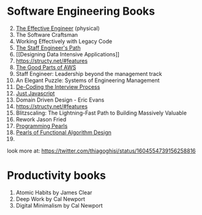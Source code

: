 	
# Software Engineering Books

2. [The Effective Engineer](https://www.amazon.com/Effective-Engineer-Engineering-Disproportionate-Meaningful/dp/0996128107?crid=3482O5ZQCNVFR&keywords=effective+engineer&qid=1682966631&sprefix=effective+engine,aps,296&sr=8-1) (physical)
3. The Software Craftsman
4. Working Effectively with Legacy Code
1. [The Staff Engineer's Path](https://www.oreilly.com/library/view/the-staff-engineers/9781098118723/)
2. [[Designing Data Intensive Applications]]
3. https://structy.net/#features
4. [The Good Parts of AWS](https://dvassallo.gumroad.com/l/aws-good-parts)[]()
5. Staff Engineer: Leadership beyond the management track
6. An Elegant Puzzle: Systems of Engineering Management
7. [De-Coding the Interview Process](https://technicalinterviews.dev/)
8. [Just Javascript](https://justjavascript.com/)
9. Domain Driven Design - Eric Evans
10. https://structy.net/#features
11. Blitzscaling: The Lightning-Fast Path to Building Massively Valuable
12. Rework Jason Fried
13. [Programming Pearls](https://www.amazon.com/Programming-Pearls-2nd-Jon-Bentley/dp/0201657880)
14. [Pearls of Functional Algorithm Design](https://www.amazon.com/Pearls-Functional-Algorithm-Design-Richard/dp/0521513383)
15. 


look more at: https://twitter.com/thiagoghisi/status/1604554739156258816

# Productivity books

1. Atomic Habits by James Clear
2. Deep Work by Cal Newport
3. Digital Minimalism by Cal Newport